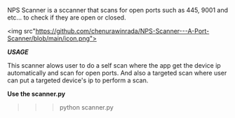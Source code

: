 NPS Scanner is a sccanner that scans for open ports such as 445, 9001 and etc... to check if they are open or closed.

<img src"https://github.com/chenurawinrada/NPS-Scanner---A-Port-Scanner/blob/main/icon.png">

***USAGE***
<p>This scanner alows user to do a self scan where the app get the device ip automatically and scan for open ports. And also a targeted scan where user can put a targeted device's ip to perform a scan.</p>

**Use the scanner.py**
>>> python scanner.py

